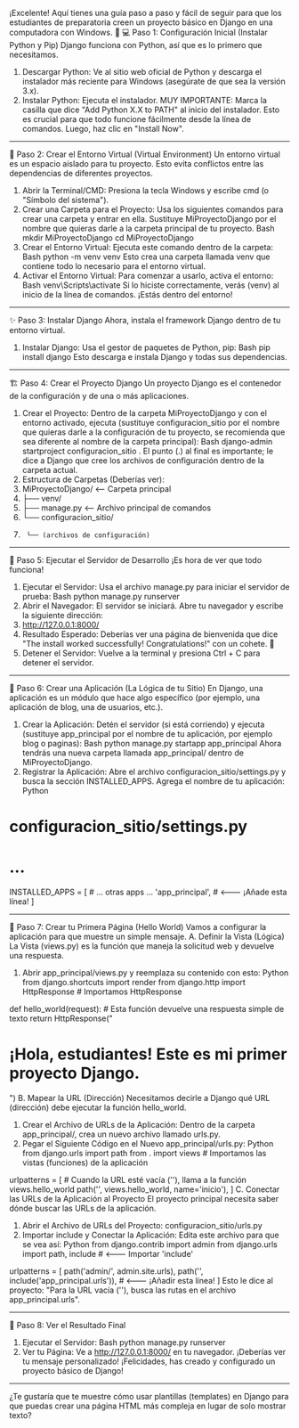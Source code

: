 ¡Excelente! Aquí tienes una guía paso a paso y fácil de seguir para que los estudiantes de preparatoria creen un proyecto básico en Django en una computadora con Windows. 🚀
💻 Paso 1: Configuración Inicial (Instalar Python y Pip)
Django funciona con Python, así que es lo primero que necesitamos.
1.	Descargar Python: Ve al sitio web oficial de Python y descarga el instalador más reciente para Windows (asegúrate de que sea la versión 3.x).
2.	Instalar Python: Ejecuta el instalador. MUY IMPORTANTE: Marca la casilla que dice "Add Python X.X to PATH" al inicio del instalador. Esto es crucial para que todo funcione fácilmente desde la línea de comandos. Luego, haz clic en "Install Now".
________________________________________
🐍 Paso 2: Crear el Entorno Virtual (Virtual Environment)
Un entorno virtual es un espacio aislado para tu proyecto. Esto evita conflictos entre las dependencias de diferentes proyectos.
1.	Abrir la Terminal/CMD: Presiona la tecla Windows y escribe cmd (o "Símbolo del sistema").
2.	Crear una Carpeta para el Proyecto: Usa los siguientes comandos para crear una carpeta y entrar en ella. Sustituye MiProyectoDjango por el nombre que quieras darle a la carpeta principal de tu proyecto.
Bash
mkdir MiProyectoDjango
cd MiProyectoDjango
3.	Crear el Entorno Virtual: Ejecuta este comando dentro de la carpeta:
Bash
python -m venv venv
Esto crea una carpeta llamada venv que contiene todo lo necesario para el entorno virtual.
4.	Activar el Entorno Virtual: Para comenzar a usarlo, activa el entorno:
Bash
venv\Scripts\activate
Si lo hiciste correctamente, verás (venv) al inicio de la línea de comandos. ¡Estás dentro del entorno!
________________________________________
✨ Paso 3: Instalar Django
Ahora, instala el framework Django dentro de tu entorno virtual.
1.	Instalar Django: Usa el gestor de paquetes de Python, pip:
Bash
pip install django
Esto descarga e instala Django y todas sus dependencias.
________________________________________
🏗️ Paso 4: Crear el Proyecto Django
Un proyecto Django es el contenedor de la configuración y de una o más aplicaciones.
1.	Crear el Proyecto: Dentro de la carpeta MiProyectoDjango y con el entorno activado, ejecuta (sustituye configuracion_sitio por el nombre que quieras darle a la configuración de tu proyecto, se recomienda que sea diferente al nombre de la carpeta principal):
Bash
django-admin startproject configuracion_sitio .
El punto (.) al final es importante; le dice a Django que cree los archivos de configuración dentro de la carpeta actual.
2.	Estructura de Carpetas (Deberías ver):
3.	MiProyectoDjango/  <-- Carpeta principal
4.	├── venv/
5.	├── manage.py       <-- Archivo principal de comandos
6.	└── configuracion_sitio/
7.	    └── (archivos de configuración)
________________________________________
🏃 Paso 5: Ejecutar el Servidor de Desarrollo
¡Es hora de ver que todo funciona!
1.	Ejecutar el Servidor: Usa el archivo manage.py para iniciar el servidor de prueba:
Bash
python manage.py runserver
2.	Abrir el Navegador: El servidor se iniciará. Abre tu navegador y escribe la siguiente dirección:
3.	http://127.0.0.1:8000/
4.	Resultado Esperado: Deberías ver una página de bienvenida que dice "The install worked successfully! Congratulations!" con un cohete. 🚀
5.	Detener el Servidor: Vuelve a la terminal y presiona Ctrl + C para detener el servidor.
________________________________________
🧩 Paso 6: Crear una Aplicación (La Lógica de tu Sitio)
En Django, una aplicación es un módulo que hace algo específico (por ejemplo, una aplicación de blog, una de usuarios, etc.).
1.	Crear la Aplicación: Detén el servidor (si está corriendo) y ejecuta (sustituye app_principal por el nombre de tu aplicación, por ejemplo blog o paginas):
Bash
python manage.py startapp app_principal
Ahora tendrás una nueva carpeta llamada app_principal/ dentro de MiProyectoDjango.
2.	Registrar la Aplicación: Abre el archivo configuracion_sitio/settings.py y busca la sección INSTALLED_APPS. Agrega el nombre de tu aplicación:
Python
# configuracion_sitio/settings.py
# ...
INSTALLED_APPS = [
    # ... otras apps ...
    'app_principal',  # <--- ¡Añade esta línea!
]
________________________________________
📝 Paso 7: Crear tu Primera Página (Hello World)
Vamos a configurar la aplicación para que muestre un simple mensaje.
A. Definir la Vista (Lógica)
La Vista (views.py) es la función que maneja la solicitud web y devuelve una respuesta.
1.	Abrir app_principal/views.py y reemplaza su contenido con esto:
Python
from django.shortcuts import render
from django.http import HttpResponse # Importamos HttpResponse

def hello_world(request):
    # Esta función devuelve una respuesta simple de texto
    return HttpResponse("<h1>¡Hola, estudiantes! Este es mi primer proyecto Django.</h1>")
B. Mapear la URL (Dirección)
Necesitamos decirle a Django qué URL (dirección) debe ejecutar la función hello_world.
1.	Crear el Archivo de URLs de la Aplicación: Dentro de la carpeta app_principal/, crea un nuevo archivo llamado urls.py.
2.	Pegar el Siguiente Código en el Nuevo app_principal/urls.py:
Python
from django.urls import path
from . import views # Importamos las vistas (funciones) de la aplicación

urlpatterns = [
    # Cuando la URL esté vacía (''), llama a la función views.hello_world
    path('', views.hello_world, name='inicio'),
]
C. Conectar las URLs de la Aplicación al Proyecto
El proyecto principal necesita saber dónde buscar las URLs de la aplicación.
1.	Abrir el Archivo de URLs del Proyecto: configuracion_sitio/urls.py
2.	Importar include y Conectar la Aplicación: Edita este archivo para que se vea así:
Python
from django.contrib import admin
from django.urls import path, include # <--- Importar 'include'

urlpatterns = [
    path('admin/', admin.site.urls),
    path('', include('app_principal.urls')), # <--- ¡Añadir esta línea!
]
Esto le dice al proyecto: "Para la URL vacía (''), busca las rutas en el archivo app_principal.urls".
________________________________________
🎉 Paso 8: Ver el Resultado Final
1.	Ejecutar el Servidor:
Bash
python manage.py runserver
2.	Ver tu Página: Ve a http://127.0.0.1:8000/ en tu navegador. ¡Deberías ver tu mensaje personalizado!
¡Felicidades, has creado y configurado un proyecto básico de Django!
________________________________________
¿Te gustaría que te muestre cómo usar plantillas (templates) en Django para que puedas crear una página HTML más compleja en lugar de solo mostrar texto?